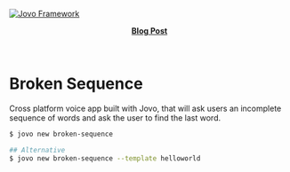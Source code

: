 [![Jovo Framework](https://www.jovo.tech/img/github-logo.png)](https://www.jovo.tech)

<p align="center">
<a href="https://www.jovo.tech/framework/docs/"><strong>Blog Post</strong></a></p>
<br/>

# Broken Sequence

Cross platform voice app built with Jovo, that will ask users an incomplete sequence of words and ask the user to find the last word.

```sh
$ jovo new broken-sequence

## Alternative
$ jovo new broken-sequence --template helloworld
```

